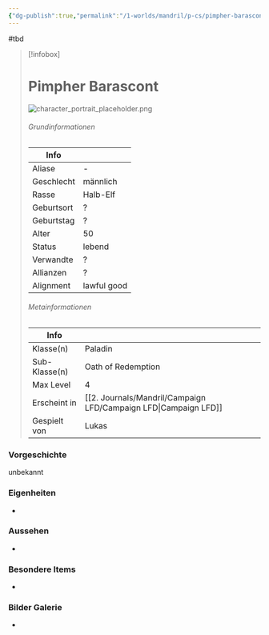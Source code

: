```yaml
---
{"dg-publish":true,"permalink":"/1-worlds/mandril/p-cs/pimpher-barascont/"}
---
```


#tbd


> [!infobox]
> # Pimpher Barascont
> ![character_portrait_placeholder.png](/img/user/z_Attachments/character_portrait_placeholder.png)
> ###### Grundinformationen
>  Info|  |
> ---|---|
> Aliase | - |
> Geschlecht | männlich |
> Rasse | Halb-Elf |
> Geburtsort | ? |
> Geburtstag | ? |
> Alter | 50 |
> Status | lebend |
> Verwandte | ? |
> Allianzen | ? |
> Alignment | lawful good |
> ###### Metainformationen
>  Info|   |
> ---|---|
> Klasse(n) | Paladin |
> Sub-Klasse(n) | Oath of Redemption |
> Max Level | 4 |
> Erscheint in | [[2. Journals/Mandril/Campaign LFD/Campaign LFD\|Campaign LFD]] |
> Gespielt von | Lukas

### Vorgeschichte 

unbekannt

### Eigenheiten

-

### Aussehen

-

### Besondere Items

-

### Bilder Galerie

-